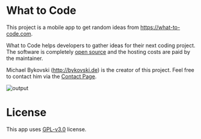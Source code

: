 # What to Code
This project is a mobile app to get random ideas from https://what-to-code.com.

What to Code helps developers to gather ideas for their next coding project.
The software is completely [open source](https://github.com/bykof/what-to-code) and the hosting costs are paid by the maintainer.

Michael Bykovski (http://bykovski.de) is the creator of this project. Feel free to contact him via the [Contact Page](https://what-to-code.com/contact).

![output](https://user-images.githubusercontent.com/49736632/233560201-884d17b2-d292-48c5-a1fa-de5eaa48caac.png)

# License
This app uses [GPL-v3.0](https://github.com/Guaxinim5573/what-to-code-flutter/blob/main/LICENSE) license.
